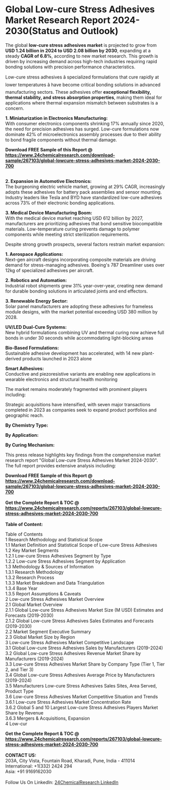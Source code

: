 <h1>Global Low-cure Stress Adhesives Market Research Report 2024-2030(Status and Outlook)</h1><p>The global <strong>low-cure stress adhesives market</strong> is projected to grow from <strong>USD 1.24 billion in 2024 to USD 2.08 billion by 2030</strong>, expanding at a steady <strong>CAGR of 6.8%</strong>, according to new market research. This growth is driven by increasing demand across high-tech industries requiring rapid bonding solutions with precision performance characteristics.</p><p>Low-cure stress adhesives â specialized formulations that cure rapidly at lower temperatures â have become critical bonding solutions in advanced manufacturing sectors. These adhesives offer <strong>exceptional flexibility, thermal stability, and stress absorption properties</strong>, making them ideal for applications where thermal expansion mismatch between substrates is a concern.</p><p><strong>1. Miniaturization in Electronics Manufacturing:</strong><br>
With consumer electronics components shrinking 17% annually since 2020, the need for precision adhesives has surged. Low-cure formulations now dominate 42% of microelectronics assembly processes due to their ability to bond fragile components without thermal damage.</p><div><b>Download FREE Sample of this Report @ 
            <a href="https://www.24chemicalresearch.com/download-sample/267103/global-lowcure-stress-adhesives-market-2024-2030-700">
            https://www.24chemicalresearch.com/download-sample/267103/global-lowcure-stress-adhesives-market-2024-2030-700</a></b></div><br><p><strong>2. Expansion in Automotive Electronics:</strong><br>
The burgeoning electric vehicle market, growing at 29% CAGR, increasingly adopts these adhesives for battery pack assemblies and sensor mounting. Industry leaders like Tesla and BYD have standardized low-cure adhesives across 73% of their electronic bonding applications.</p><p><strong>3. Medical Device Manufacturing Boom:</strong><br>
With the medical device market reaching USD 612 billion by 2027, manufacturers are prioritizing adhesives that bond sensitive biocompatible materials. Low-temperature curing prevents damage to polymer components while meeting strict sterilization requirements.</p><p>Despite strong growth prospects, several factors restrain market expansion:</p><p><strong>1. Aerospace Applications:</strong><br>
Next-gen aircraft designs incorporating composite materials are driving demand for stress-managing adhesives. Boeing's 787 Dreamliner uses over 12kg of specialized adhesives per aircraft.</p><p><strong>2. Robotics and Automation:</strong><br>
Industrial robot shipments grew 31% year-over-year, creating new demand for durable bonding solutions in articulated joints and end effectors.</p><p><strong>3. Renewable Energy Sector:</strong><br>
Solar panel manufacturers are adopting these adhesives for frameless module designs, with the market potential exceeding USD 380 million by 2028.</p><p><strong>UV/LED Dual-Cure Systems:</strong><br>
	New hybrid formulations combining UV and thermal curing now achieve full bonds in under 30 seconds while accommodating light-blocking areas</p><p><strong>Bio-Based Formulations:</strong><br>
	Sustainable adhesive development has accelerated, with 14 new plant-derived products launched in 2023 alone</p><p><strong>Smart Adhesives:</strong><br>
	Conductive and piezoresistive variants are enabling new applications in wearable electronics and structural health monitoring</p><p>The market remains moderately fragmented with prominent players including:</p><p>Strategic acquisitions have intensified, with seven major transactions completed in 2023 as companies seek to expand product portfolios and geographic reach.</p><p><strong>By Chemistry Type:</strong></p><p><strong>By Application:</strong></p><p><strong>By Curing Mechanism:</strong></p><p>This press release highlights key findings from the comprehensive market research report "Global Low-cure Stress Adhesives Market 2024-2030". The full report provides extensive analysis including:</p><div><b>Download FREE Sample of this Report @ 
            <a href="https://www.24chemicalresearch.com/download-sample/267103/global-lowcure-stress-adhesives-market-2024-2030-700">
            https://www.24chemicalresearch.com/download-sample/267103/global-lowcure-stress-adhesives-market-2024-2030-700</a></b></div><br><div><b>Get the Complete Report & TOC @ 
            <a href="https://www.24chemicalresearch.com/reports/267103/global-lowcure-stress-adhesives-market-2024-2030-700">
            https://www.24chemicalresearch.com/reports/267103/global-lowcure-stress-adhesives-market-2024-2030-700</a></b></div><br>
            <b>Table of Content:</b><p>Table of Contents<br />
1 Research Methodology and Statistical Scope<br />
1.1 Market Definition and Statistical Scope of Low-cure Stress Adhesives<br />
1.2 Key Market Segments<br />
1.2.1 Low-cure Stress Adhesives Segment by Type<br />
1.2.2 Low-cure Stress Adhesives Segment by Application<br />
1.3 Methodology & Sources of Information<br />
1.3.1 Research Methodology<br />
1.3.2 Research Process<br />
1.3.3 Market Breakdown and Data Triangulation<br />
1.3.4 Base Year<br />
1.3.5 Report Assumptions & Caveats<br />
2 Low-cure Stress Adhesives Market Overview<br />
2.1 Global Market Overview<br />
2.1.1 Global Low-cure Stress Adhesives Market Size (M USD) Estimates and Forecasts (2019-2030)<br />
2.1.2 Global Low-cure Stress Adhesives Sales Estimates and Forecasts (2019-2030)<br />
2.2 Market Segment Executive Summary<br />
2.3 Global Market Size by Region<br />
3 Low-cure Stress Adhesives Market Competitive Landscape<br />
3.1 Global Low-cure Stress Adhesives Sales by Manufacturers (2019-2024)<br />
3.2 Global Low-cure Stress Adhesives Revenue Market Share by Manufacturers (2019-2024)<br />
3.3 Low-cure Stress Adhesives Market Share by Company Type (Tier 1, Tier 2, and Tier 3)<br />
3.4 Global Low-cure Stress Adhesives Average Price by Manufacturers (2019-2024)<br />
3.5 Manufacturers Low-cure Stress Adhesives Sales Sites, Area Served, Product Type<br />
3.6 Low-cure Stress Adhesives Market Competitive Situation and Trends<br />
3.6.1 Low-cure Stress Adhesives Market Concentration Rate<br />
3.6.2 Global 5 and 10 Largest Low-cure Stress Adhesives Players Market Share by Revenue<br />
3.6.3 Mergers & Acquisitions, Expansion<br />
4 Low-cur</p><div><b>Get the Complete Report & TOC @ 
            <a href="https://www.24chemicalresearch.com/reports/267103/global-lowcure-stress-adhesives-market-2024-2030-700">
            https://www.24chemicalresearch.com/reports/267103/global-lowcure-stress-adhesives-market-2024-2030-700</a></b></div><br><b>CONTACT US:</b><br>
            203A, City Vista, Fountain Road, Kharadi, Pune, India - 411014<br>
            International: +1(332) 2424 294<br>
            Asia: +91 9169162030 <br><br>
            Follow Us On LinkedIn: <a href="https://www.linkedin.com/company/24chemicalresearch/">24ChemicalResearch LinkedIn</a>